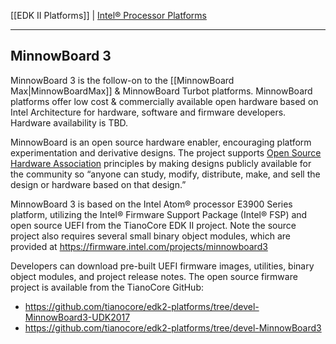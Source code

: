[[EDK II Platforms]] | [Intel® Processor Platforms](https://github.com/tianocore/tianocore.github.io/wiki/EDK-II-Platforms#intel-processor-platforms)

***

## MinnowBoard 3

MinnowBoard 3 is the follow-on to the [[MinnowBoard Max|MinnowBoardMax]] & MinnowBoard Turbot platforms. MinnowBoard platforms offer low cost & commercially available open hardware based on Intel Architecture for hardware, software and firmware developers. Hardware availability is TBD.

MinnowBoard is an open source hardware enabler, encouraging platform experimentation and derivative designs. The project supports [Open Source Hardware Association](http://www.oshwa.org/) principles by making designs publicly available for the community so “anyone can study, modify, distribute, make, and sell the design or hardware based on that design.”

MinnowBoard 3 is based on the Intel Atom® processor E3900 Series platform, utilizing the Intel® Firmware Support Package (Intel® FSP) and open source UEFI from the TianoCore EDK II project. Note the source project also requires several small binary object modules, which are provided at https://firmware.intel.com/projects/minnowboard3

Developers can download pre-built UEFI firmware images, utilities, binary object modules, and project release notes. The open source firmware project is available from the TianoCore GitHub:

*  https://github.com/tianocore/edk2-platforms/tree/devel-MinnowBoard3-UDK2017
*  https://github.com/tianocore/edk2-platforms/tree/devel-MinnowBoard3
